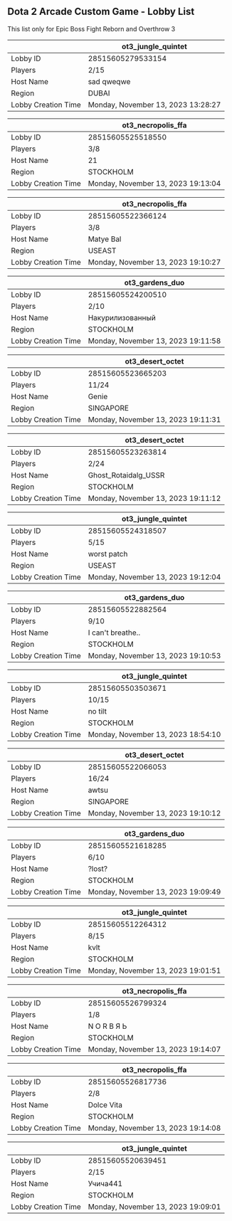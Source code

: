 ## Dota 2 Arcade Custom Game - Lobby List

This list only for Epic Boss Fight Reborn and Overthrow 3

|  | ot3_jungle_quintet |
| ------ | ------ |
| Lobby ID | 28515605279533154 |
| Players | 2/15 |
| Host Name | sad qweqwe |
| Region | DUBAI |
| Lobby Creation Time | Monday, November 13, 2023 13:28:27 |


|  | ot3_necropolis_ffa |
| ------ | ------ |
| Lobby ID | 28515605525518550 |
| Players | 3/8 |
| Host Name | 21 |
| Region | STOCKHOLM |
| Lobby Creation Time | Monday, November 13, 2023 19:13:04 |


|  | ot3_necropolis_ffa |
| ------ | ------ |
| Lobby ID | 28515605522366124 |
| Players | 3/8 |
| Host Name | Matye Bal |
| Region | USEAST |
| Lobby Creation Time | Monday, November 13, 2023 19:10:27 |


|  | ot3_gardens_duo |
| ------ | ------ |
| Lobby ID | 28515605524200510 |
| Players | 2/10 |
| Host Name | Накурилизованный |
| Region | STOCKHOLM |
| Lobby Creation Time | Monday, November 13, 2023 19:11:58 |


|  | ot3_desert_octet |
| ------ | ------ |
| Lobby ID | 28515605523665203 |
| Players | 11/24 |
| Host Name | Genie |
| Region | SINGAPORE |
| Lobby Creation Time | Monday, November 13, 2023 19:11:31 |


|  | ot3_desert_octet |
| ------ | ------ |
| Lobby ID | 28515605523263814 |
| Players | 2/24 |
| Host Name | Ghost_Rotaidalg_USSR |
| Region | STOCKHOLM |
| Lobby Creation Time | Monday, November 13, 2023 19:11:12 |


|  | ot3_jungle_quintet |
| ------ | ------ |
| Lobby ID | 28515605524318507 |
| Players | 5/15 |
| Host Name | worst patch |
| Region | USEAST |
| Lobby Creation Time | Monday, November 13, 2023 19:12:04 |


|  | ot3_gardens_duo |
| ------ | ------ |
| Lobby ID | 28515605522882564 |
| Players | 9/10 |
| Host Name | I can't breathe.. |
| Region | STOCKHOLM |
| Lobby Creation Time | Monday, November 13, 2023 19:10:53 |


|  | ot3_jungle_quintet |
| ------ | ------ |
| Lobby ID | 28515605503503671 |
| Players | 10/15 |
| Host Name | no tilt |
| Region | STOCKHOLM |
| Lobby Creation Time | Monday, November 13, 2023 18:54:10 |


|  | ot3_desert_octet |
| ------ | ------ |
| Lobby ID | 28515605522066053 |
| Players | 16/24 |
| Host Name | awtsu |
| Region | SINGAPORE |
| Lobby Creation Time | Monday, November 13, 2023 19:10:12 |


|  | ot3_gardens_duo |
| ------ | ------ |
| Lobby ID | 28515605521618285 |
| Players | 6/10 |
| Host Name | ?lost? |
| Region | STOCKHOLM |
| Lobby Creation Time | Monday, November 13, 2023 19:09:49 |


|  | ot3_jungle_quintet |
| ------ | ------ |
| Lobby ID | 28515605512264312 |
| Players | 8/15 |
| Host Name | kvlt |
| Region | STOCKHOLM |
| Lobby Creation Time | Monday, November 13, 2023 19:01:51 |


|  | ot3_necropolis_ffa |
| ------ | ------ |
| Lobby ID | 28515605526799324 |
| Players | 1/8 |
| Host Name | N O R B Я Ь |
| Region | STOCKHOLM |
| Lobby Creation Time | Monday, November 13, 2023 19:14:07 |


|  | ot3_necropolis_ffa |
| ------ | ------ |
| Lobby ID | 28515605526817736 |
| Players | 2/8 |
| Host Name | Dolce Vita |
| Region | STOCKHOLM |
| Lobby Creation Time | Monday, November 13, 2023 19:14:08 |


|  | ot3_jungle_quintet |
| ------ | ------ |
| Lobby ID | 28515605520639451 |
| Players | 2/15 |
| Host Name | Учича441 |
| Region | STOCKHOLM |
| Lobby Creation Time | Monday, November 13, 2023 19:09:01 |


